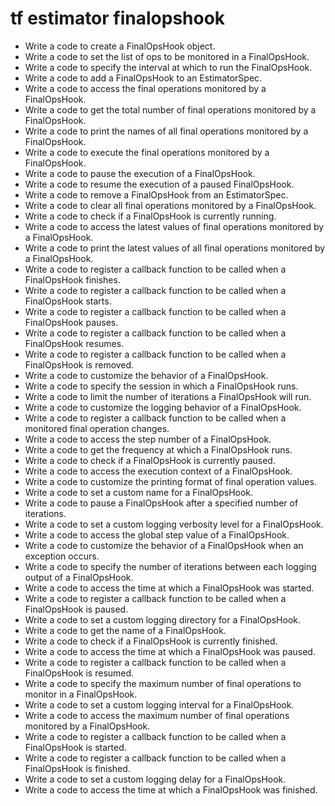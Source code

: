 # tf estimator finalopshook

- Write a code to create a FinalOpsHook object.
- Write a code to set the list of ops to be monitored in a FinalOpsHook.
- Write a code to specify the interval at which to run the FinalOpsHook.
- Write a code to add a FinalOpsHook to an EstimatorSpec.
- Write a code to access the final operations monitored by a FinalOpsHook.
- Write a code to get the total number of final operations monitored by a FinalOpsHook.
- Write a code to print the names of all final operations monitored by a FinalOpsHook.
- Write a code to execute the final operations monitored by a FinalOpsHook.
- Write a code to pause the execution of a FinalOpsHook.
- Write a code to resume the execution of a paused FinalOpsHook.
- Write a code to remove a FinalOpsHook from an EstimatorSpec.
- Write a code to clear all final operations monitored by a FinalOpsHook.
- Write a code to check if a FinalOpsHook is currently running.
- Write a code to access the latest values of final operations monitored by a FinalOpsHook.
- Write a code to print the latest values of all final operations monitored by a FinalOpsHook.
- Write a code to register a callback function to be called when a FinalOpsHook finishes.
- Write a code to register a callback function to be called when a FinalOpsHook starts.
- Write a code to register a callback function to be called when a FinalOpsHook pauses.
- Write a code to register a callback function to be called when a FinalOpsHook resumes.
- Write a code to register a callback function to be called when a FinalOpsHook is removed.
- Write a code to customize the behavior of a FinalOpsHook.
- Write a code to specify the session in which a FinalOpsHook runs.
- Write a code to limit the number of iterations a FinalOpsHook will run.
- Write a code to customize the logging behavior of a FinalOpsHook.
- Write a code to register a callback function to be called when a monitored final operation changes.
- Write a code to access the step number of a FinalOpsHook.
- Write a code to get the frequency at which a FinalOpsHook runs.
- Write a code to check if a FinalOpsHook is currently paused.
- Write a code to access the execution context of a FinalOpsHook.
- Write a code to customize the printing format of final operation values.
- Write a code to set a custom name for a FinalOpsHook.
- Write a code to pause a FinalOpsHook after a specified number of iterations.
- Write a code to set a custom logging verbosity level for a FinalOpsHook.
- Write a code to access the global step value of a FinalOpsHook.
- Write a code to customize the behavior of a FinalOpsHook when an exception occurs.
- Write a code to specify the number of iterations between each logging output of a FinalOpsHook.
- Write a code to access the time at which a FinalOpsHook was started.
- Write a code to register a callback function to be called when a FinalOpsHook is paused.
- Write a code to set a custom logging directory for a FinalOpsHook.
- Write a code to get the name of a FinalOpsHook.
- Write a code to check if a FinalOpsHook is currently finished.
- Write a code to access the time at which a FinalOpsHook was paused.
- Write a code to register a callback function to be called when a FinalOpsHook is resumed.
- Write a code to specify the maximum number of final operations to monitor in a FinalOpsHook.
- Write a code to set a custom logging interval for a FinalOpsHook.
- Write a code to access the maximum number of final operations monitored by a FinalOpsHook.
- Write a code to register a callback function to be called when a FinalOpsHook is started.
- Write a code to register a callback function to be called when a FinalOpsHook is finished.
- Write a code to set a custom logging delay for a FinalOpsHook.
- Write a code to access the time at which a FinalOpsHook was finished.